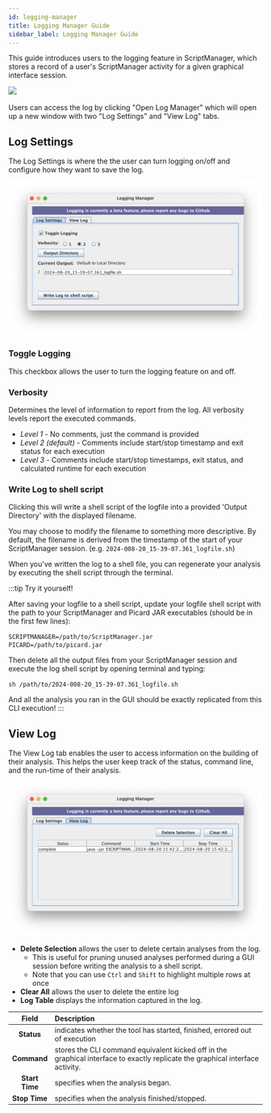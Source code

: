 ```yaml
---
id: logging-manager
title: Logging Manager Guide 
sidebar_label: Logging Manager Guide
---
```


This guide introduces users to the logging feature in ScriptManager, which stores a record of a user's ScriptManager activity for a given graphical interface session.

<div class="tutorial-img-flow-container">
  <img src={require('./img/maingui-logging.png').default} style={{width:60+'%',}}/>
</div>

Users can access the log by clicking "Open Log Manager" which will open up a new window with two "Log Settings" and "View Log" tabs.

## Log Settings

The Log Settings is where the the user can turn logging on/off and configure how they want to save the log.

![log-settings-guide](./img/gui-logging-settings.png)

### Toggle Logging
This checkbox allows the user to turn the logging feature on and off.

### Verbosity
Determines the level of information to report from the log. All verbosity levels report the executed commands.
  * *Level 1* - No comments, just the command is provided
  * *Level 2 (default)* - Comments include start/stop timestamp and exit status for each execution
  * *Level 3* - Comments include start/stop timestamps, exit status, and calculated runtime for each execution

### Write Log to shell script
Clicking this will write a shell script of the logfile into a provided 'Output Directory' with the displayed filename.

You may choose to modify the filename to something more descriptive. By default, the filename is derived from the timestamp of the start of your ScriptManager session. (e.g. `2024-008-20_15-39-07.361_logfile.sh`)

<!-- TODO: Add example of simple log output here -->

When you've written the log to a shell file, you can regenerate your analysis by executing the shell script through the terminal.
  
:::tip
Try it yourself!

After saving your logfile to a shell script, update your logfile shell script with the path to your ScriptManager and Picard JAR executables (should be in the first few lines):

```
SCRIPTMANAGER=/path/to/ScriptManager.jar
PICARD=/path/to/picard.jar
```

Then delete all the output files from your ScriptManager session and execute the log shell script by opening terminal and typing:

```
sh /path/to/2024-008-20_15-39-07.361_logfile.sh
```

And all the analysis you ran in the GUI should be exactly replicated from this CLI execution!
:::

## View Log 
The View Log tab enables the user to access information on the building of their analysis. This helps the user keep track of the status, command line, and the run-time of their analysis.

![view-log-guide](./img/gui-logging-view.png) 


* **Delete Selection** allows the user to delete certain analyses from the log.
  * This is useful for pruning unused analyses performed during a GUI session before writing the analysis to a shell script.
  * Note that you can use `Ctrl` and `Shift` to highlight multiple rows at once
* **Clear All** allows the user to delete the entire log
* **Log Table** displays the information captured in the log.

| Field | Description |
|:-----:|:------------|
| **Status** | indicates whether the tool has started, finished, errored out of execution |
| **Command** | stores the CLI command equivalent kicked off in the graphical interface to exactly replicate the graphical interface activity. |
| **Start Time** | specifies when the analysis began. |
| **Stop Time** | specifies when the analysis finished/stopped. |
